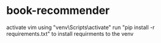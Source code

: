 # book-recommender
activate vim using "venv\Scripts\activate"
run "pip install -r requirements.txt" to install requirments to the venv
